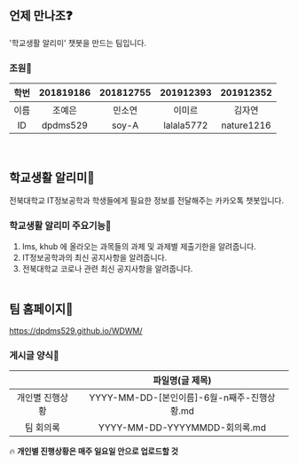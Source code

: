 ## 언제 만나조&#10067;
'학교생활 알리미' 챗봇을 만드는 팀입니다.

### 조원&#127800;
| 학번 | 201819186 | 201812755 | 201912393 | 201912352 |
| :---: | :---: | :---: | :---: | :---: |
| 이름 | 조예은 | 민소연 | 이미르 | 김자연 |
| ID | dpdms529 | soy-A | lalala5772 | nature1216 |
<br/>

## 학교생활 알리미&#127979;
전북대학교 IT정보공학과 학생들에게 필요한 정보를 전달해주는 카카오톡 챗봇입니다.
<br/>

### 학교생활 알리미 주요기능&#128172;
1. lms, khub 에 올라오는 과목들의 과제 및 과제별 제출기한을 알려줍니다.
2. IT정보공학과의 최신 공지사항을 알려줍니다.
3. 전북대학교 코로나 관련 최신 공지사항을 알려줍니다.
<br/><br/>

## 팀 홈페이지&#128214;
https://dpdms529.github.io/WDWM/

### 게시글 양식&#128196;
|   | 파일명(글 제목) |
| :---: | :---: |
| 개인별 진행상황 | YYYY-MM-DD-[본인이름]-6월-n째주-진행상황.md |
| 팀 회의록 | YYYY-MM-DD-YYYYMMDD-회의록.md |

&#128293; **개인별 진행상황은 매주 일요일 안으로 업로드할 것**

